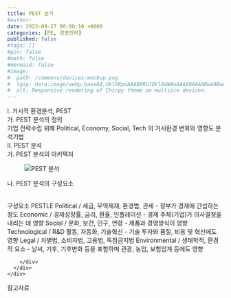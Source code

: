 ```yaml
---
title: PEST 분석
#author: 
date: 2023-09-27 00:00:10 +0800
categories: [PE, 경영전략]
published: false
#tags: []
#pin: false
#math: false
#mermaid: false
#image:
#  path: /commons/devices-mockup.png
#  lqip: data:image/webp;base64,UklGRpoAAABXRUJQVlA4WAoAAAAQAAAADwAABwAAQUxQSDIAAAARL0AmbZurmr57yyIiqE8oiG0bejIYEQTgqiDA9vqnsUSI6H+oAERp2HZ65qP/VIAWAFZQOCBCAAAA8AEAnQEqEAAIAAVAfCWkAALp8sF8rgRgAP7o9FDvMCkMde9PK7euH5M1m6VWoDXf2FkP3BqV0ZYbO6NA/VFIAAAA
#  alt: Responsive rendering of Chirpy theme on multiple devices.
---
```


<div class="post-wrap">
  <div class="para">
    <div class="para-title">
      I. 거시적 환경분석, PEST
    </div>
    <div class="para-cntnt">
      <div class="para">
        <div class="para-title">
          가. PEST 분석의 정의
        </div>
        <div class="para-cntnt">
            기업 전략수립 위해 Political, Economy, Social, Tech 의 거시환경 변화와 영향도 분석기법
        </div>
      </div>
    </div>
  </div>
  
  <div class="para">
    <div class="para-title">
      II. PEST 분석
    </div>
    <div class="para-cntnt">
      <div class="para">
        <div class="para-title">
          가. PEST 분석의 아키텍처
        </div>
        <div class="para-cntnt">
          <figure class="post-figure">
            <img src="/assets/img/posts/PEST-분석.png" alt="PEST 분석">
<!--            <figcaption>Source: Unveiling the Metaverse: Exploring Emerging Trends, Multifaceted Perspectives, and Future Challenges</figcaption>-->
          </figure>
        </div>
      </div>
      <div class="para">
        <div class="para-title">
          나. PEST 분석의 구성요소
        </div>
        <div class="para-cntnt">
          <table class="post-table">
          </table>
          구성요소 PESTLE
  Political / 세금, 무역제재, 환경법, 관세 - 정부가 경제에 간섭하는 정도
  Economic / 경제성장률, 금리, 환율, 인플레이션 - 경제 주체(기업)가 의사결정을 내리는 데 영향
  Social / 문화, 보건, 인구, 연령 - 제품과 경영방식이 영향
  Technological / R&amp;D 활동, 자동화, 기술혁신 - 기술 투자와 품질, 비용 및 혁신에도 영향
  Legal / 차별법, 소비자법, 고용법, 독점금지법
  Environmental / 생태학적, 환경적 요소 - 날씨, 기후, 기후변화 등을 포함하며 관광, 농업, 보험업계 등에도 영향

        </div>
      </div>
    </div>
  </div>

  <div class="refr-wrap">
    <div class="refr-title">
        참고자료
    </div>
    <ol class="refr-list">
    <!--    <li>(나현식, 최대선) <a target="_blank" href="https://scienceon.kisti.re.kr/commons/util/originalView.do?cn=JAKO202225948430499&oCn=JAKO202225948430499&dbt=JAKO&journal=NJOU00291864">메타버스 보안 위협 요소 및 대응 방안 검토</a></li>-->
    <!--    <li>(M. Uddin, S. Manickam, H. Ullah, M. Obaidat and A. Dandoush) <a target="_blank" href="https://ieeexplore.ieee.org/abstract/document/10138386">Unveiling the Metaverse: Exploring Emerging Trends, Multifaceted Perspectives, and Future Challenges</a></li>-->
    </ol>
  </div>
</div>
